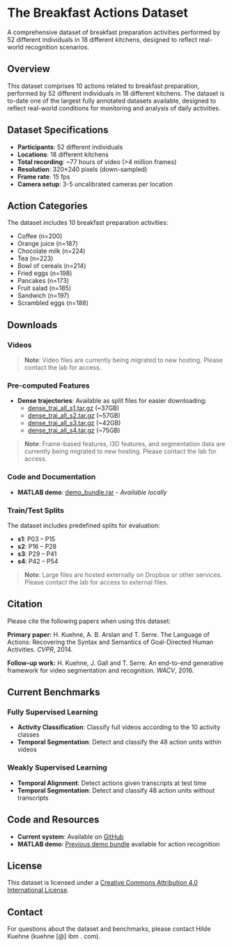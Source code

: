 # The Breakfast Actions Dataset

A comprehensive dataset of breakfast preparation activities performed by 52 different individuals in 18 different kitchens, designed to reflect real-world recognition scenarios.

## Overview

This dataset comprises 10 actions related to breakfast preparation, performed by 52 different individuals in 18 different kitchens. The dataset is to-date one of the largest fully annotated datasets available, designed to reflect real-world conditions for monitoring and analysis of daily activities.

## Dataset Specifications

- **Participants**: 52 different individuals
- **Locations**: 18 different kitchens  
- **Total recording**: ~77 hours of video (>4 million frames)
- **Resolution**: 320×240 pixels (down-sampled)
- **Frame rate**: 15 fps
- **Camera setup**: 3-5 uncalibrated cameras per location

## Action Categories

The dataset includes 10 breakfast preparation activities:

- Coffee (n=200)
- Orange juice (n=187) 
- Chocolate milk (n=224)
- Tea (n=223)
- Bowl of cereals (n=214)
- Fried eggs (n=198)
- Pancakes (n=173)
- Fruit salad (n=185)
- Sandwich (n=197)
- Scrambled eggs (n=188)

## Downloads

### Videos
> **Note**: Video files are currently being migrated to new hosting. Please contact the lab for access.

### Pre-computed Features
- **Dense trajectories**: Available as split files for easier downloading:
  - [dense_traj_all_s1.tar.gz](https://www.dropbox.com/s/mfz8pe7jerlj54g/dense_traj_all_s1.tar.gz?dl=1) (~37GB)
  - [dense_traj_all_s2.tar.gz](https://www.dropbox.com/s/l25u0jbmi62jwjp/dense_traj_all_s2.tar.gz?dl=1) (~57GB)
  - [dense_traj_all_s3.tar.gz](https://www.dropbox.com/s/0j7enp6cjq2r8jd/dense_traj_all_s3.tar.gz?dl=1) (~42GB)
  - [dense_traj_all_s4.tar.gz](https://www.dropbox.com/s/0ynhovye29ygha7/dense_traj_all_s4.tar.gz?dl=1) (~75GB)

> **Note**: Frame-based features, I3D features, and segmentation data are currently being migrated to new hosting. Please contact the lab for access.

### Code and Documentation
- **MATLAB demo**: [demo_bundle.rar](/datasets/breakfast/demo_bundle.rar) - *Available locally*

### Train/Test Splits
The dataset includes predefined splits for evaluation:
- **s1**: P03 – P15
- **s2**: P16 – P28  
- **s3**: P29 – P41
- **s4**: P42 – P54

> **Note**: Large files are hosted externally on Dropbox or other services. Please contact the lab for access to external files.

## Citation

Please cite the following papers when using this dataset:

**Primary paper:**
H. Kuehne, A. B. Arslan and T. Serre. The Language of Actions: Recovering the Syntax and Semantics of Goal-Directed Human Activities. *CVPR*, 2014.

**Follow-up work:**
H. Kuehne, J. Gall and T. Serre. An end-to-end generative framework for video segmentation and recognition. *WACV*, 2016.

## Current Benchmarks

### Fully Supervised Learning
- **Activity Classification**: Classify full videos according to the 10 activity classes
- **Temporal Segmentation**: Detect and classify the 48 action units within videos

### Weakly Supervised Learning  
- **Temporal Alignment**: Detect actions given transcripts at test time
- **Temporal Segmentation**: Detect and classify 48 action units without transcripts

## Code and Resources

- **Current system**: Available on [GitHub](https://github.com/hildekuehne/HTK_actionRecognition)
- **MATLAB demo**: [Previous demo bundle](/datasets/breakfast/demo_bundle.rar) available for action recognition

## License

This dataset is licensed under a [Creative Commons Attribution 4.0 International License](https://creativecommons.org/licenses/by/4.0/).

## Contact

For questions about the dataset and benchmarks, please contact Hilde Kuehne (kuehne [@] ibm . com).

